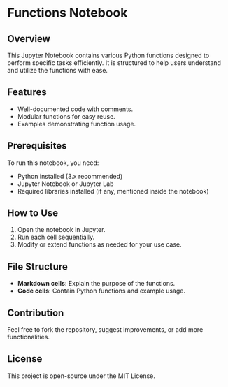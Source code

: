 # Functions Notebook

## Overview
This Jupyter Notebook contains various Python functions designed to perform specific tasks efficiently. 
It is structured to help users understand and utilize the functions with ease.

## Features
- Well-documented code with comments.
- Modular functions for easy reuse.
- Examples demonstrating function usage.

## Prerequisites
To run this notebook, you need:
- Python installed (3.x recommended)
- Jupyter Notebook or Jupyter Lab
- Required libraries installed (if any, mentioned inside the notebook)

## How to Use
1. Open the notebook in Jupyter.
2. Run each cell sequentially.
3. Modify or extend functions as needed for your use case.

## File Structure
- **Markdown cells**: Explain the purpose of the functions.
- **Code cells**: Contain Python functions and example usage.

## Contribution
Feel free to fork the repository, suggest improvements, or add more functionalities.

## License
This project is open-source under the MIT License.
